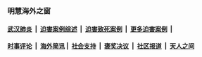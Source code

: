 
### 明慧海外之窗

####  [武汉肺炎](indexes/365.md?t=01132100) &nbsp;|&nbsp;  [迫害案例综述](indexes/328.md?t=01132100) &nbsp;|&nbsp; [迫害致死案例](indexes/277.md?t=01132100)  &nbsp;|&nbsp; [更多迫害案例](indexes/81.md?t=01132100)  &nbsp;|&nbsp; 
####  [时事评论](indexes/251.md?t=01132100) &nbsp;|&nbsp; [海外简讯](indexes/245.md?t=01132100)&nbsp;|&nbsp;  [社会支持](indexes/140.md?t=01132100) &nbsp;|&nbsp; [褒奖决议](indexes/282.md?t=01132100) &nbsp;|&nbsp; [社区报道](indexes/91.md?t=01132100)  &nbsp;|&nbsp; [天人之间](indexes/78.md?t=01132100) 

